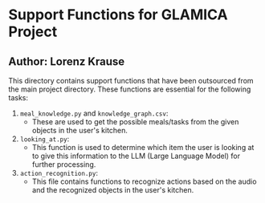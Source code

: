 # Support Functions for GLAMICA Project
## Author: Lorenz Krause

This directory contains support functions that have been outsourced from the main project directory. These functions are essential for the following tasks:

1. ```meal_knowledge.py``` and ```knowledge_graph.csv```: 
    - These are used to get the possible meals/tasks from the given objects in the user's kitchen.
2. ```looking_at.py```:
    - This function is used to determine which item the user is looking at to give this information to the LLM (Large Language Model) for further processing.
3. ```action_recognition.py```:
    - This file contains functions to recognize actions based on the audio and the recognized objects in the user's kitchen.